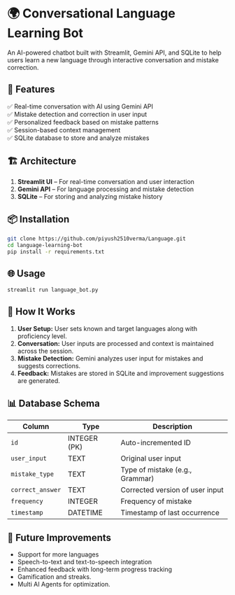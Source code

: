 # 🌍 Conversational Language Learning Bot  

An AI-powered chatbot built with Streamlit, Gemini API, and SQLite to help users learn a new language through interactive conversation and mistake correction.  

## 🚀 Features  
✅ Real-time conversation with AI using Gemini API  
✅ Mistake detection and correction in user input  
✅ Personalized feedback based on mistake patterns  
✅ Session-based context management  
✅ SQLite database to store and analyze mistakes  

## 🏗️ Architecture  
1. **Streamlit UI** – For real-time conversation and user interaction  
2. **Gemini API** – For language processing and mistake detection  
3. **SQLite** – For storing and analyzing mistake history  

## 📦 Installation  
```bash
git clone https://github.com/piyush2510verma/Language.git  
cd language-learning-bot  
pip install -r requirements.txt  
```

## 🌐 Usage  
```bash
streamlit run language_bot.py  
```

## 🧠 How It Works  
1. **User Setup:** User sets known and target languages along with proficiency level.  
2. **Conversation:** User inputs are processed and context is maintained across the session.  
3. **Mistake Detection:** Gemini analyzes user input for mistakes and suggests corrections.  
4. **Feedback:** Mistakes are stored in SQLite and improvement suggestions are generated.  

## 📊 Database Schema  
| Column           | Type         | Description                               |  
|------------------|--------------|-------------------------------------------|  
| `id`             | INTEGER (PK)  | Auto-incremented ID                      |  
| `user_input`      | TEXT          | Original user input                      |  
| `mistake_type`    | TEXT          | Type of mistake (e.g., Grammar)          |  
| `correct_answer`  | TEXT          | Corrected version of user input          |  
| `frequency`       | INTEGER        | Frequency of mistake                     |  
| `timestamp`       | DATETIME       | Timestamp of last occurrence             |  

## 🚧 Future Improvements  
- Support for more languages  
- Speech-to-text and text-to-speech integration  
- Enhanced feedback with long-term progress tracking  
- Gamification and streaks.
- Multi AI Agents for optimization.

